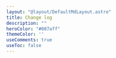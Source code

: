 ```yaml
---
layout: "@layout/DefaultMdLayout.astro"
title: Change log
description: ""
heroColor: "#007aff"
themeColor: ''
useComments: true
useToc: false
---
```

  

